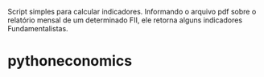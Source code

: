 Script simples para calcular indicadores.
Informando o arquivo pdf sobre o relatório mensal de um determinado FII, ele retorna alguns indicadores Fundamentalistas.


# pythoneconomics
